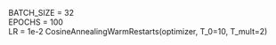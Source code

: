 BATCH_SIZE = 32  
EPOCHS = 100  
LR = 1e-2
CosineAnnealingWarmRestarts(optimizer, T_0=10, T_mult=2)
